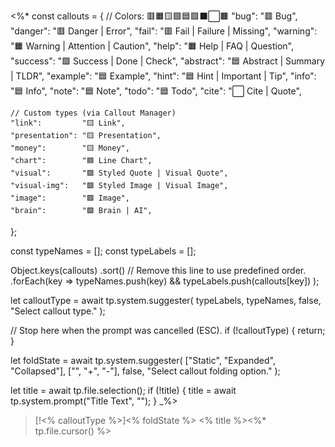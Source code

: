 <%*
const callouts = {
	// Colors: 🟥🟧🟨🟩🟦🟪⬛️⬜️🟫
	"bug":          "🟥 Bug",
	"danger":       "🟥 Danger | Error",
	"fail":         "🟥 Fail | Failure | Missing",
	"warning":      "🟧 Warning | Attention | Caution",
	"help":         "🟧 Help | FAQ | Question",
	"success":      "🟩 Success | Done | Check",
	"abstract":     "🟦 Abstract | Summary | TLDR", 
	"example":      "🟦 Example",
	"hint":         "🟦 Hint | Important | Tip",
	"info":         "🟦 Info",
	"note":         "🟦 Note",
	"todo":         "🟦 Todo",
	"cite":         "⬜️ Cite | Quote",
	
	// Custom types (via Callout Manager)
	"link":         "🟨 Link",
	"presentation": "🟨 Presentation",
	"money":        "🟨 Money",
	"chart":        "🟦 Line Chart",
	"visual":       "🟪 Styled Quote | Visual Quote",
	"visual-img":   "🟪 Styled Image | Visual Image",
	"image":        "🟪 Image",
	"brain":        "🟪 Brain | AI",
};

const typeNames = [];
const typeLabels = [];

Object.keys(callouts)
	.sort() // Remove this line to use predefined order.
	.forEach(key => 
		typeNames.push(key) && typeLabels.push(callouts[key])
	);

let calloutType = await tp.system.suggester(
	typeLabels,
	typeNames,
	false,
	"Select callout type."
);

// Stop here when the prompt was cancelled (ESC).
if (!calloutType) {
  return;
}

let foldState = await tp.system.suggester(
	["Static", "Expanded", "Collapsed"],
	["", "+", "-"],
	false,
	"Select callout folding option."
);

let title = await tp.file.selection();
if (!title) {
	title = await tp.system.prompt("Title Text", "");
}
_%>

> [!<% calloutType %>]<% foldState %> <% title %><%* tp.file.cursor() %>